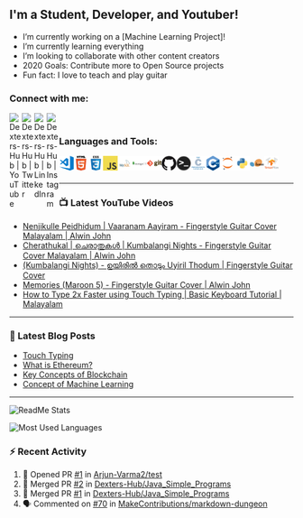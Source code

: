 ## I'm a Student, Developer, and Youtuber!

- I’m currently working on a [Machine Learning Project]!
- I’m currently learning everything
- I’m looking to collaborate with other content creators
- 2020 Goals: Contribute more to Open Source projects
- Fun fact: I love to teach and play guitar

### Connect with me:

[<img align="left" alt="Dexters-Hub | YouTube" width="22px" src="https://cdn.jsdelivr.net/npm/simple-icons@v3/icons/youtube.svg" />][youtube]
[<img align="left" alt="Dexters-Hub | Twitter" width="22px" src="https://cdn.jsdelivr.net/npm/simple-icons@v3/icons/twitter.svg" />][twitter]
[<img align="left" alt="Dexters-Hub | LinkedIn" width="22px" src="https://cdn.jsdelivr.net/npm/simple-icons@v3/icons/linkedin.svg" />][linkedin]
[<img align="left" alt="Dexters-Hub | Instagram" width="22px" src="https://cdn.jsdelivr.net/npm/simple-icons@v3/icons/instagram.svg" />][instagram]

<br />

### Languages and Tools:

<img align="left" alt="Visual Studio Code" width="26px" src="https://raw.githubusercontent.com/github/explore/80688e429a7d4ef2fca1e82350fe8e3517d3494d/topics/visual-studio-code/visual-studio-code.png" />
<img align="left" alt="HTML5" width="26px" src="https://raw.githubusercontent.com/github/explore/80688e429a7d4ef2fca1e82350fe8e3517d3494d/topics/html/html.png" />
<img align="left" alt="CSS3" width="26px" src="https://raw.githubusercontent.com/github/explore/80688e429a7d4ef2fca1e82350fe8e3517d3494d/topics/css/css.png" />

<img align="left" alt="JavaScript" width="26px" src="https://raw.githubusercontent.com/github/explore/80688e429a7d4ef2fca1e82350fe8e3517d3494d/topics/javascript/javascript.png" />

<img align="left" alt="MySQL" width="26px" src="https://raw.githubusercontent.com/github/explore/80688e429a7d4ef2fca1e82350fe8e3517d3494d/topics/mysql/mysql.png" />

<img align="left" alt="MongoDB" width="26px" src="https://raw.githubusercontent.com/github/explore/80688e429a7d4ef2fca1e82350fe8e3517d3494d/topics/mongodb/mongodb.png" />

<img align="left" alt="Git" width="26px" src="https://raw.githubusercontent.com/github/explore/80688e429a7d4ef2fca1e82350fe8e3517d3494d/topics/git/git.png" />

<img align="left" alt="GitHub" width="26px" src="https://raw.githubusercontent.com/github/explore/78df643247d429f6cc873026c0622819ad797942/topics/github/github.png" />

<img align="left" alt="HTML5" width="26px" src="https://raw.githubusercontent.com/github/explore/80688e429a7d4ef2fca1e82350fe8e3517d3494d/topics/terminal/terminal.png" />

<img align="left" alt="C" width="26px" src ="https://raw.githubusercontent.com/github/explore/80688e429a7d4ef2fca1e82350fe8e3517d3494d/topics/c/c.png" />

<img align="left" alt="CPP" width="26px" src ="https://raw.githubusercontent.com/github/explore/80688e429a7d4ef2fca1e82350fe8e3517d3494d/topics/cpp/cpp.png" />

<img align="left" alt="Jupyter" width="26px" src="https://raw.githubusercontent.com/github/explore/80688e429a7d4ef2fca1e82350fe8e3517d3494d/topics/jupyter-notebook/jupyter-notebook.png"/>

<img align ="left" alt="Python" width="26px" src ="https://raw.githubusercontent.com/github/explore/80688e429a7d4ef2fca1e82350fe8e3517d3494d/topics/python/python.png"/>

<img align="left" alt="Scikit-Learn" width="26px" src="https://raw.githubusercontent.com/github/explore/80688e429a7d4ef2fca1e82350fe8e3517d3494d/topics/scikit-learn/scikit-learn.png"/>

<img align="left" alt="Tensor-Flow" width="26px" src="https://raw.githubusercontent.com/github/explore/80688e429a7d4ef2fca1e82350fe8e3517d3494d/topics/tensorflow/tensorflow.png"/>

<br />
<br />

---

### 📺 Latest YouTube Videos

<!-- YOUTUBE:START -->
- [Nenjikulle Peidhidum | Vaaranam Aayiram - Fingerstyle Guitar Cover Malayalam | Alwin John](https://www.youtube.com/watch?v=3reZL3dXjAg)
- [Cherathukal | ചെരാതുകൾ | Kumbalangi Nights - Fingerstyle Guitar Cover Malayalam | Alwin John](https://www.youtube.com/watch?v=KNl6nN-EEuw)
- [(Kumbalangi Nights) - ഉയിരിൽ തൊടും Uyiril Thodum | Fingerstyle Guitar Cover](https://www.youtube.com/watch?v=Ae--utlFWm8)
- [Memories (Maroon 5) - Fingerstyle Guitar Cover | Alwin John](https://www.youtube.com/watch?v=2xy_wfKO4KQ)
- [How to Type 2x Faster using Touch Typing | Basic Keyboard Tutorial | Malayalam](https://www.youtube.com/watch?v=4I-J9-hK94Q)
<!-- YOUTUBE:END -->

---

### 📕 Latest Blog Posts

<!-- BLOG-POST-LIST:START -->
- [Touch Typing](https://dev.to/dextershub/touch-typing-3bm4)
- [What is Ethereum?](https://medium.com/@alwinjohn/what-is-ethereum-c34fd27310db?source=rss-26796c72c7e6------2)
- [Key Concepts of Blockchain](https://medium.com/@alwinjohn/key-concepts-of-blockchain-a9cdc50f9557?source=rss-26796c72c7e6------2)
- [Concept of Machine Learning](https://medium.com/@alwinjohn/concept-of-machine-learning-92a3ef087253?source=rss-26796c72c7e6------2)
<!-- BLOG-POST-LIST:END -->

---

![ReadMe Stats](https://github-readme-stats.dexters-hub.vercel.app/api?username=Dexters-Hub&show_icons=true)

![Most Used Languages](https://github-readme-stats.dexters-hub.vercel.app/api/top-langs/?username=Dexters-Hub&langs_count=10&layout=compact)



### ⚡ Recent Activity

<!--START_SECTION:activity-->
1. 💪 Opened PR [#1](https://github.com/Arjun-Varma2/test/pull/1) in [Arjun-Varma2/test](https://github.com/Arjun-Varma2/test)
2. 🎉 Merged PR [#2](https://github.com/Dexters-Hub/Java_Simple_Programs/pull/2) in [Dexters-Hub/Java_Simple_Programs](https://github.com/Dexters-Hub/Java_Simple_Programs)
3. 🎉 Merged PR [#1](https://github.com/Dexters-Hub/Java_Simple_Programs/pull/1) in [Dexters-Hub/Java_Simple_Programs](https://github.com/Dexters-Hub/Java_Simple_Programs)
4. 🗣 Commented on [#70](https://github.com/MakeContributions/markdown-dungeon/issues/70) in [MakeContributions/markdown-dungeon](https://github.com/MakeContributions/markdown-dungeon)
<!--END_SECTION:activity-->

[twitter]: https://twitter.com/_alwin_john
[youtube]: https://youtube.com/AlwinJohn
[instagram]: https://instagram.com/_alwin_john
[linkedin]: https://linkedin.com/in/alwinjohn
